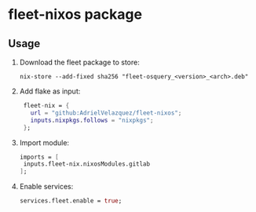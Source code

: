 # fleet-nixos package

## Usage

1. Download the fleet package to store:
   ```shell
   nix-store --add-fixed sha256 "fleet-osquery_<version>_<arch>.deb"
   ```

2. Add flake as input:
   ```nix
    fleet-nix = {
      url = "github:AdrielVelazquez/fleet-nixos";
      inputs.nixpkgs.follows = "nixpkgs";
    };
   ```

3. Import module:
   ```nix
   imports = [
    inputs.fleet-nix.nixosModules.gitlab
   ];
   ```

4. Enable services:
   ```nix
   services.fleet.enable = true;
   ```
